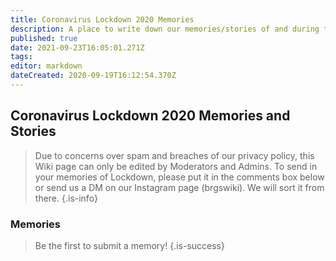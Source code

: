 ```yaml
---
title: Coronavirus Lockdown 2020 Memories
description: A place to write down our memories/stories of and during the Lockdown.
published: true
date: 2021-09-23T16:05:01.271Z
tags: 
editor: markdown
dateCreated: 2020-09-19T16:12:54.370Z
---
```


## Coronavirus Lockdown 2020 Memories and Stories
> Due to concerns over spam and breaches of our privacy policy, this Wiki page can only be edited by Moderators and Admins. To send in your memories of Lockdown, please put it in the comments box below or send us a DM on our Instagram page (brgswiki). We will sort it from there.
{.is-info}

### Memories
> Be the first to submit a memory!
{.is-success}
